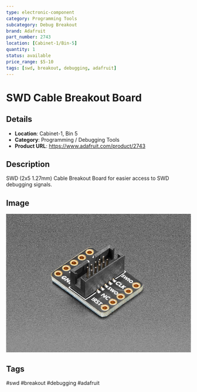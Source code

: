 ```yaml
---
type: electronic-component
category: Programming Tools
subcategory: Debug Breakout
brand: Adafruit
part_number: 2743
location: [Cabinet-1/Bin-5]
quantity: 1
status: available
price_range: $5-10
tags: [swd, breakout, debugging, adafruit]
---
```


# SWD Cable Breakout Board

## Details

- **Location**: Cabinet-1, Bin 5
- **Category**: Programming / Debugging Tools
- **Product URL**: https://www.adafruit.com/product/2743

## Description

SWD (2x5 1.27mm) Cable Breakout Board for easier access to SWD debugging signals.

## Image

![SWD Cable Breakout Board](../attachments/2743-05.jpg)

## Tags

#swd #breakout #debugging #adafruit
